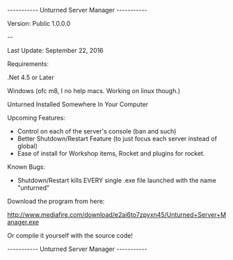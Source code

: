 ----------- Unturned Server Manager -----------

Version: Public 1.0.0.0

--

Last Update: September 22, 2016

Requirements:

.Net 4.5 or Later

Windows (ofc m8, I no help macs. Working on linux though.)

Unturned Installed Somewhere In Your Computer


Upcoming Features:

* Control on each of the server's console (ban and such)
* Better Shutdown/Restart Feature (to just focus each server instead of global)
* Ease of install for Workshop items, Rocket and plugins for rocket.

Known Bugs:

* Shutdown/Restart kills EVERY single .exe file launched with the name "unturned"


Download the program from here:

http://www.mediafire.com/download/e2ai6to7zpyxn45/Unturned+Server+Manager.exe

Or compile it yourself with the source code!

----------- Unturned Server Manager -----------
